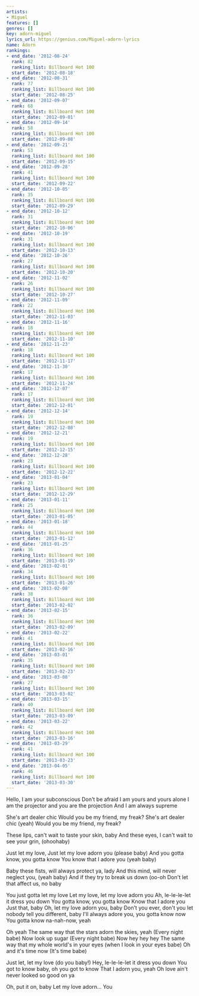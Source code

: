 ```yaml
---
artists:
- Miguel
features: []
genres: []
key: adorn-miguel
lyrics_url: https://genius.com/Miguel-adorn-lyrics
name: Adorn
rankings:
- end_date: '2012-08-24'
  rank: 82
  ranking_list: Billboard Hot 100
  start_date: '2012-08-18'
- end_date: '2012-08-31'
  rank: 77
  ranking_list: Billboard Hot 100
  start_date: '2012-08-25'
- end_date: '2012-09-07'
  rank: 68
  ranking_list: Billboard Hot 100
  start_date: '2012-09-01'
- end_date: '2012-09-14'
  rank: 58
  ranking_list: Billboard Hot 100
  start_date: '2012-09-08'
- end_date: '2012-09-21'
  rank: 53
  ranking_list: Billboard Hot 100
  start_date: '2012-09-15'
- end_date: '2012-09-28'
  rank: 41
  ranking_list: Billboard Hot 100
  start_date: '2012-09-22'
- end_date: '2012-10-05'
  rank: 35
  ranking_list: Billboard Hot 100
  start_date: '2012-09-29'
- end_date: '2012-10-12'
  rank: 31
  ranking_list: Billboard Hot 100
  start_date: '2012-10-06'
- end_date: '2012-10-19'
  rank: 31
  ranking_list: Billboard Hot 100
  start_date: '2012-10-13'
- end_date: '2012-10-26'
  rank: 27
  ranking_list: Billboard Hot 100
  start_date: '2012-10-20'
- end_date: '2012-11-02'
  rank: 26
  ranking_list: Billboard Hot 100
  start_date: '2012-10-27'
- end_date: '2012-11-09'
  rank: 22
  ranking_list: Billboard Hot 100
  start_date: '2012-11-03'
- end_date: '2012-11-16'
  rank: 18
  ranking_list: Billboard Hot 100
  start_date: '2012-11-10'
- end_date: '2012-11-23'
  rank: 18
  ranking_list: Billboard Hot 100
  start_date: '2012-11-17'
- end_date: '2012-11-30'
  rank: 17
  ranking_list: Billboard Hot 100
  start_date: '2012-11-24'
- end_date: '2012-12-07'
  rank: 17
  ranking_list: Billboard Hot 100
  start_date: '2012-12-01'
- end_date: '2012-12-14'
  rank: 19
  ranking_list: Billboard Hot 100
  start_date: '2012-12-08'
- end_date: '2012-12-21'
  rank: 19
  ranking_list: Billboard Hot 100
  start_date: '2012-12-15'
- end_date: '2012-12-28'
  rank: 23
  ranking_list: Billboard Hot 100
  start_date: '2012-12-22'
- end_date: '2013-01-04'
  rank: 23
  ranking_list: Billboard Hot 100
  start_date: '2012-12-29'
- end_date: '2013-01-11'
  rank: 25
  ranking_list: Billboard Hot 100
  start_date: '2013-01-05'
- end_date: '2013-01-18'
  rank: 44
  ranking_list: Billboard Hot 100
  start_date: '2013-01-12'
- end_date: '2013-01-25'
  rank: 36
  ranking_list: Billboard Hot 100
  start_date: '2013-01-19'
- end_date: '2013-02-01'
  rank: 34
  ranking_list: Billboard Hot 100
  start_date: '2013-01-26'
- end_date: '2013-02-08'
  rank: 38
  ranking_list: Billboard Hot 100
  start_date: '2013-02-02'
- end_date: '2013-02-15'
  rank: 36
  ranking_list: Billboard Hot 100
  start_date: '2013-02-09'
- end_date: '2013-02-22'
  rank: 41
  ranking_list: Billboard Hot 100
  start_date: '2013-02-16'
- end_date: '2013-03-01'
  rank: 35
  ranking_list: Billboard Hot 100
  start_date: '2013-02-23'
- end_date: '2013-03-08'
  rank: 27
  ranking_list: Billboard Hot 100
  start_date: '2013-03-02'
- end_date: '2013-03-15'
  rank: 40
  ranking_list: Billboard Hot 100
  start_date: '2013-03-09'
- end_date: '2013-03-22'
  rank: 42
  ranking_list: Billboard Hot 100
  start_date: '2013-03-16'
- end_date: '2013-03-29'
  rank: 41
  ranking_list: Billboard Hot 100
  start_date: '2013-03-23'
- end_date: '2013-04-05'
  rank: 46
  ranking_list: Billboard Hot 100
  start_date: '2013-03-30'
---
```

Hello, I am your subconscious
Don't be afraid
I am yours and yours alone
I am the projector and you are the projection
And I am always supreme


She's art dealer chic
Would you be my friend, my freak?
She's art dealer chic (yeah)
Would you be my friend, my freak?


These lips, can't wait to taste your skin, baby
And these eyes, I can't wait to see your grin, (ohoohaby)


Just let my love, Just let my love adorn you (please baby)
And you gotta know, you gotta know
You know that I adore you (yeah baby)


Baby these fists, will always protect ya, lady
And this mind, will never neglect you, (yeah baby)
And if they try to break us down (oo-oh
Don't let that affect us, no baby


You just gotta let my love
Let my love, let my love adorn you
Ah, le-le-le-let it dress you down
You gotta know, you gotta know
Know that I adore you
Just that, baby
Oh, let my love adorn you, baby
Don't you ever, don't you let nobody tell you different, baby
I'll always adore you, you gotta know now
You gotta know na-nah-now, yeah


Oh yeah
The same way that the stars adorn the skies, yeah
(Every night babe)
Now look up sugar (Every night babe)
Now hey hey hey
The same way that my whole world's in your eyes (when I look in your eyes babe)
Oh and it's time now (It's time babe)


Just let, let my love (do you baby!)
Hey, le-le-le-let it dress you down
You got to know baby, oh you got to know
That I adorn you, yeah
Oh love ain't never looked so good on ya


Oh, put it on, baby
Let my love adorn... You
